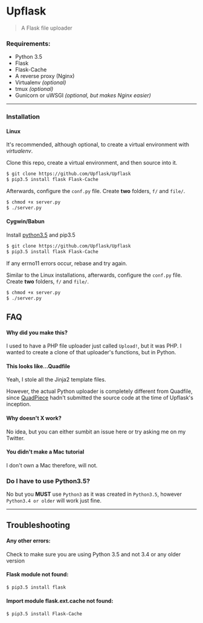 # Upflask
> A Flask file uploader

### Requirements:
- Python 3.5  
- Flask  
- Flask-Cache  
- A reverse proxy (Nginx)  
- Virtualenv *(optional)*
- tmux *(optional)*
- Gunicorn or uWSGI *(optional, but makes Nginx easier)*

***

### Installation
#### Linux
It's recommended, although optional, to create a virtual environment with *virtualenv*.

Clone this repo, create a virtual environment, and then source into it.
```bash
$ git clone https://github.com/Upflask/Upflask
$ pip3.5 install flask Flask-Cache
```

Afterwards, configure the `conf.py` file. Create **two** folders, `f/` and `file/`.

```bash
$ chmod +x server.py
$ ./server.py
```

#### Cygwin/Babun
Install [python3.5](http://cygwin.com/packages/x86_64/python3/) and pip3.5
```bash
$ git clone https://github.com/Upflask/Upflask
$ pip3.5 install flask Flask-Cache
```
If any errno11 errors occur, rebase and try again.

Similar to the Linux installations, afterwards, configure the `conf.py` file. Create **two** folders, `f/` and `file/`.
```bash
$ chmod +x server.py
$ ./server.py
```

## FAQ

#### Why did you make this?  
I used to have a PHP file uploader just called `Upload!`, but it was PHP.
I wanted to create a clone of that uploader's functions, but in Python.  

#### This looks like...Quadfile
Yeah, I stole all the Jinja2 template files.

However, the actual Python uploader is completely different from Quadfile, since <a
href="https://twitter.com/QuadPiece">QuadPiece</a> hadn't submitted the source code at the time of Upflask's inception.

#### Why doesn't X work?  
No idea, but you can either sumbit an issue here or try asking me on my Twitter.  

#### You didn't make a Mac tutorial
I don't own a Mac therefore, will not.

### Do I have to use Python3.5?
No but you **MUST** use `Python3` as it was created in `Python3.5`, however `Python3.4 or older` will work just fine.

***
## Troubleshooting

#### Any other errors:  
Check to make sure you are using Python 3.5 and not 3.4 or any older version

#### Flask module not found:
```bash
$ pip3.5 install flask
```
#### Import module flask.ext.cache not found:  
```bash
$ pip3.5 install Flask-Cache
```
